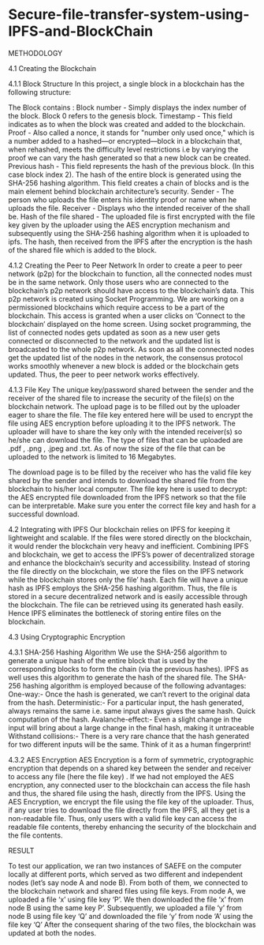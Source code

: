 # Secure-file-transfer-system-using-IPFS-and-BlockChain

METHODOLOGY

4.1 Creating the Blockchain

4.1.1 Block Structure
In this project, a single block in a blockchain has the following structure:

The Block contains :
Block number - Simply displays the index number of the block. Block 0 refers to the genesis block.
Timestamp - This field indicates as to when the block was created and added to the blockchain.
Proof - Also called a nonce, it stands for "number only used once," which is a number added to a hashed—or encrypted—block in a blockchain that, when rehashed, meets the difficulty level restrictions i.e by varying the proof we can vary the hash generated so that a new block can be created.
Previous hash - This field represents the hash of the previous block. (In this case block index 2). The hash of the entire block is generated using the SHA-256 hashing algorithm. This field creates a chain of blocks and is the main element behind blockchain architecture’s security.
Sender - The person who uploads the file enters his identity proof or name when he uploads the file.
Receiver - Displays who the intended receiver of the shall be.
Hash of the file shared - The uploaded file is first encrypted with the file key given by the uploader using the AES encryption mechanism and subsequently using the SHA-256 hashing algorithm when it is uploaded to ipfs. The hash, then received from the IPFS after the encryption is the hash of the shared file which is added to the block.

4.1.2 Creating the Peer to Peer Network
In order to create a peer to peer network (p2p) for the blockchain to function, all the connected nodes must be in the same network. Only those users who are connected to the blockchain’s p2p network should have access to the blockchain’s data. This p2p network is created using Socket Programming. We are working on a permissioned blockchains which require access to be a part of the blockchain. This access is granted when a user clicks on ‘Connect to the blockchain’ displayed on the home screen. Using socket programming, the list of connected nodes gets updated as soon as a new user gets connected or disconnected to the network and the updated list is broadcasted to the whole p2p network. As soon as all the connected nodes get the updated list of the nodes in the network, the consensus protocol works smoothly whenever a new block is added or the blockchain gets updated. Thus, the peer to peer network works effectively.

4.1.3 File Key
The unique key/password shared between the sender and the receiver of the shared file to increase the security of the file(s) on the blockchain network.
The upload page is to be filled out by the uploader eager to share the file. The file key entered here will be used to encrypt the file using AES encryption before uploading it to the IPFS network. The uploader will have to share the key only with the intended receiver(s) so he/she can download the file. The type of files that can be uploaded are .pdf , .png , .jpeg and .txt. As of now the size of the file that can be uploaded to the network is limited to 16 Megabytes.

The download page is to be filled by the receiver who has the valid file key shared by the sender and intends to download the shared file from the blockchain to his/her local computer. The file key here is used to decrypt: the AES encrypted file downloaded from the IPFS network so that the file can be interpretable. Make sure you enter the correct file key and hash for a successful download.


4.2 Integrating with IPFS
Our blockchain relies on IPFS for keeping it lightweight and scalable. If the files were stored directly on the blockchain, it would render the blockchain very heavy and inefficient. Combining IPFS and blockchain, we get to access the IPFS’s power of decentralized storage and enhance the blockchain’s security and accessibility. Instead of storing the file directly on the blockchain, we store the files on the IPFS network while the blockchain stores only the file’ hash. Each file will have a unique hash as IPFS employs the SHA-256 hashing algorithm. Thus, the file is stored in a secure decentralized network and is easily accessible through the blockchain. The file can be retrieved using its generated hash easily. Hence IPFS eliminates the bottleneck of storing entire files on the blockchain.


4.3 Using Cryptographic Encryption

4.3.1 SHA-256 Hashing Algorithm
We use the SHA-256 algorithm to generate a unique hash of the entire block that is used by the corresponding blocks to form the chain (via the previous hashes). IPFS as well uses this algorithm to generate the hash of the shared file. The SHA-256 hashing algorithm is employed because of the following advantages: One-way:- Once the hash is generated, we can’t revert to the original data from the hash. Deterministic:- For a particular input, the hash generated, always remains the same i.e. same input always gives the same hash. Quick computation of the hash. Avalanche-effect:- Even a slight change in the input will bring about a large change in the final hash, making it untraceable Withstand collisions:- There is a very rare chance that the hash generated for two different inputs will be the same. Think of it as a human fingerprint!


4.3.2 AES Encryption
AES Encryption is a form of symmetric, cryptographic encryption that depends on a shared key between the sender and receiver to access any file (here the file key) . If we had not employed the AES encryption, any connected user to the blockchain can access the file hash and thus, the shared file using the hash, directly from the IPFS. Using the AES Encryption, we encrypt the file using the file key of the uploader. Thus, if any user tries to download the file directly from the IPFS, all they get is a non-readable file. Thus, only users with a valid file key can access the readable file contents, thereby enhancing the security of the blockchain and the file contents.

RESULT

To test our application, we ran two instances of SAEFE on the computer locally at different ports, which served as two different and independent nodes (let’s say node A and node B). From both of them, we connected to the blockchain network and shared files using file keys. From node A, we uploaded a file ‘x’ using file key ‘P’. We then downloaded the file ‘x’ from node B using the same key P’. Subsequently, we uploaded a file ‘y’ from node B using file key ‘Q’ and downloaded the file ‘y’ from node ‘A’ using the file key ‘Q’ After the consequent sharing of the two files, the blockchain was updated at both the nodes.


